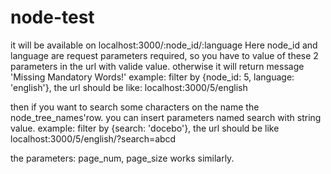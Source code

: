 # node-test
it will be available on
    localhost:3000/:node_id/:language
Here node_id and language are request parameters required, so you have to value of these 2 parameters in the url with valide value.
otherwise it will return message 'Missing Mandatory Words!'
example: filter by {node_id: 5, language: 'english'}, the url should be like: localhost:3000/5/english

then if you want to search some characters on the name the node_tree_names'row.
you can insert parameters named search with string value.
example: filter by {search: 'docebo'}, the url should be like localhost:3000/5/english/?search=abcd

the parameters: page_num, page_size works similarly.


